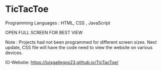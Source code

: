 # TicTacToe
Programming Languages : HTML, CSS , JavaScript 

OPEN FULL SCREEN FOR BEST VIEW 

Note : Projects had not been programmed for different screen sizes. Next update, CSS file will have the code need to view the website on various devices.

IO-Webstie: https://luisgallegos23.github.io/TicTacToe/ 
